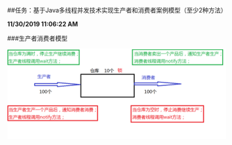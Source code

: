 ##任务：基于Java多线程并发技术实现生产者和消费者案例模型（至少2种方法）

**11/30/2019 11:06:22 AM** 

###生产者消费者模型

![](image/Thread6.png)



